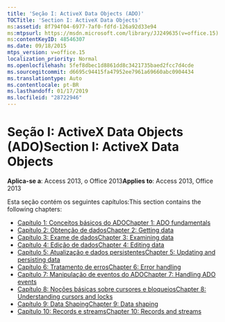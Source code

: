 ```yaml
---
title: 'Seção I: ActiveX Data Objects (ADO)'
TOCTitle: 'Section I: ActiveX Data Objects'
ms:assetid: 8f794f04-6977-7af0-fdfd-126a92d33e94
ms:mtpsurl: https://msdn.microsoft.com/library/JJ249635(v=office.15)
ms:contentKeyID: 48546307
ms.date: 09/18/2015
mtps_version: v=office.15
localization_priority: Normal
ms.openlocfilehash: 5fef8dbec1d8861dd8c3421735baed2fcc7d4cde
ms.sourcegitcommit: d6695c94415fa47952ee7961a69660abc0904434
ms.translationtype: Auto
ms.contentlocale: pt-BR
ms.lasthandoff: 01/17/2019
ms.locfileid: "28722946"
---
```

# <a name="section-i-activex-data-objects"></a><span data-ttu-id="62cb8-102">Seção I: ActiveX Data Objects (ADO)</span><span class="sxs-lookup"><span data-stu-id="62cb8-102">Section I: ActiveX Data Objects</span></span>

<span data-ttu-id="62cb8-103">**Aplica-se a**: Access 2013, o Office 2013</span><span class="sxs-lookup"><span data-stu-id="62cb8-103">**Applies to**: Access 2013, Office 2013</span></span>

<span data-ttu-id="62cb8-104">Esta seção contém os seguintes capítulos:</span><span class="sxs-lookup"><span data-stu-id="62cb8-104">This section contains the following chapters:</span></span>

- [<span data-ttu-id="62cb8-105">Capítulo 1: Conceitos básicos do ADO</span><span class="sxs-lookup"><span data-stu-id="62cb8-105">Chapter 1: ADO fundamentals</span></span>](chapter-1-ado-fundamentals.md)
- [<span data-ttu-id="62cb8-106">Capítulo 2: Obtenção de dados</span><span class="sxs-lookup"><span data-stu-id="62cb8-106">Chapter 2: Getting data</span></span>](chapter-2-getting-data.md)
- [<span data-ttu-id="62cb8-107">Capítulo 3: Exame de dados</span><span class="sxs-lookup"><span data-stu-id="62cb8-107">Chapter 3: Examining data</span></span>](chapter-3-examining-data.md)
- [<span data-ttu-id="62cb8-108">Capítulo 4: Edição de dados</span><span class="sxs-lookup"><span data-stu-id="62cb8-108">Chapter 4: Editing data</span></span>](chapter-4-editing-data.md)
- [<span data-ttu-id="62cb8-109">Capítulo 5: Atualização e dados persistentes</span><span class="sxs-lookup"><span data-stu-id="62cb8-109">Chapter 5: Updating and persisting data</span></span>](chapter-5-updating-and-persisting-data.md)
- [<span data-ttu-id="62cb8-110">Capítulo 6: Tratamento de erros</span><span class="sxs-lookup"><span data-stu-id="62cb8-110">Chapter 6: Error handling</span></span>](chapter-6-error-handling.md)
- [<span data-ttu-id="62cb8-111">Capítulo 7: Manipulação de eventos do ADO</span><span class="sxs-lookup"><span data-stu-id="62cb8-111">Chapter 7: Handling ADO events</span></span>](chapter-7-handling-ado-events.md)
- [<span data-ttu-id="62cb8-112">Capítulo 8: Noções básicas sobre cursores e bloqueios</span><span class="sxs-lookup"><span data-stu-id="62cb8-112">Chapter 8: Understanding cursors and locks</span></span>](chapter-8-understanding-cursors-and-locks.md)
- [<span data-ttu-id="62cb8-113">Capítulo 9: Data Shaping</span><span class="sxs-lookup"><span data-stu-id="62cb8-113">Chapter 9: Data shaping</span></span>](chapter-9-data-shaping.md)
- [<span data-ttu-id="62cb8-114">Capítulo 10: Records e streams</span><span class="sxs-lookup"><span data-stu-id="62cb8-114">Chapter 10: Records and streams</span></span>](chapter-10-records-and-streams.md)

